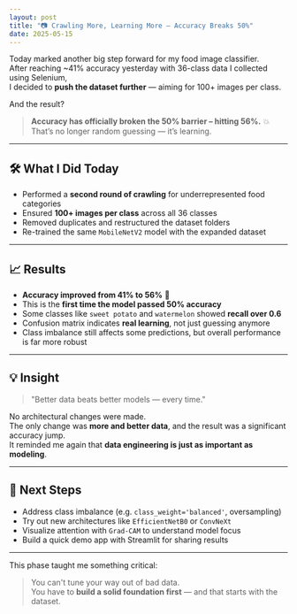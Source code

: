 ```yaml
---
layout: post
title: "📷 Crawling More, Learning More – Accuracy Breaks 50%"
date: 2025-05-15
---
```


Today marked another big step forward for my food image classifier.  
After reaching ~41% accuracy yesterday with 36-class data I collected using Selenium,  
I decided to **push the dataset further** — aiming for 100+ images per class.

And the result?  
> **Accuracy has officially broken the 50% barrier – hitting 56%.** 💥  
That’s no longer random guessing — it’s learning.

---

## 🛠️ What I Did Today

- Performed a **second round of crawling** for underrepresented food categories
- Ensured **100+ images per class** across all 36 classes
- Removed duplicates and restructured the dataset folders
- Re-trained the same `MobileNetV2` model with the expanded dataset

---

## 📈 Results

- **Accuracy improved from 41% to 56%** 🚀
- This is the **first time the model passed 50% accuracy**
- Some classes like `sweet potato` and `watermelon` showed **recall over 0.6**
- Confusion matrix indicates **real learning**, not just guessing anymore
- Class imbalance still affects some predictions, but overall performance is far more robust

---

## 💡 Insight

> "Better data beats better models — every time."

No architectural changes were made.  
The only change was **more and better data**, and the result was a significant accuracy jump.  
It reminded me again that **data engineering is just as important as modeling**.

---

## 🎯 Next Steps

- Address class imbalance (e.g. `class_weight='balanced'`, oversampling)
- Try out new architectures like `EfficientNetB0` or `ConvNeXt`
- Visualize attention with `Grad-CAM` to understand model focus
- Build a quick demo app with Streamlit for sharing results

---

This phase taught me something critical:  
> You can't tune your way out of bad data.  
You have to **build a solid foundation first** — and that starts with the dataset.
